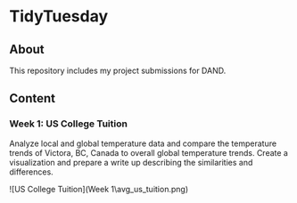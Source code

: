 # TidyTuesday

## About

This repository includes my project submissions for DAND.

## Content

### Week 1: US College Tuition

Analyze local and global temperature data and compare the temperature trends of Victora, BC, Canada to overall global temperature trends.  Create a visualization and prepare a write up describing the similarities and differences.

![US College Tuition](Week 1\avg_us_tuition.png)
